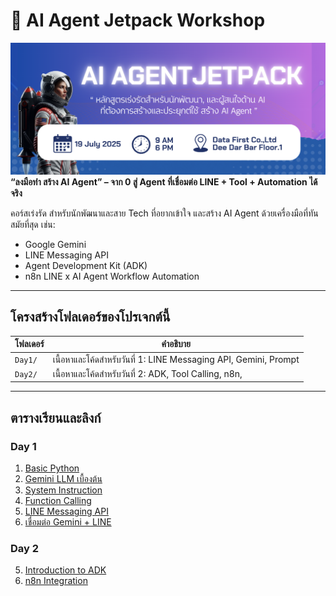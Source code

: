 # 🚀 AI Agent Jetpack Workshop
![alt text](assets/title.png)
**“ลงมือทำ สร้าง AI Agent” – จาก 0 สู่ Agent ที่เชื่อมต่อ LINE + Tool + Automation ได้จริง**

คอร์สเร่งรัด สำหรับนักพัฒนาและสาย Tech ที่อยากเข้าใจ และสร้าง AI Agent ด้วยเครื่องมือที่ทันสมัยที่สุด เช่น:
- Google Gemini
- LINE Messaging API
- Agent Development Kit (ADK)
- n8n LINE x AI Agent Workflow Automation

---

## โครงสร้างโฟลเดอร์ของโปรเจกต์นี้

| โฟลเดอร์                      | คำอธิบาย                                                                 |
|------------------------------------|--------------------------------------------------------------------------|
| `Day1/`                            | เนื้อหาและโค้ดสำหรับวันที่ 1: LINE Messaging API, Gemini, Prompt 
| `Day2/`                            | เนื้อหาและโค้ดสำหรับวันที่ 2: ADK, Tool Calling, n8n, 
---

## ตารางเรียนและลิงก์

### Day 1
1. [Basic Python](./day_1/0_basic_pyhon/python_fundamentals.ipynb)
1. [Gemini LLM เบื้องต้น](./day_1/1_gemini_basic/1_basic_llm_gemini.ipynb)
2. [System Instruction](./day_1/1_gemini_basic/1.3_system_instructions.ipynb)
3. [Function Calling](./day_1/1_gemini_basic/3_function_calling.ipynb)
3. [LINE Messaging API](./day_1/2_line-messaging-api/)
4. [เชื่อมต่อ Gemini + LINE](./day_1/3_gemini-x-line/)

### Day 2
5. [Introduction to ADK](./day_2/1_agent-development-kit/1.1_Introduction-to-ADK.ipynb)
6. [n8n Integration](./day_2/2_n8n/)